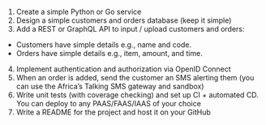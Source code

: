 1. Create a simple Python or Go service
2. Design a simple customers and orders database (keep it simple)
3. Add a REST or GraphQL API to input / upload customers and orders:
- Customers have simple details e.g., name and code.
- Orders have simple details e.g., item, amount, and time.
4. Implement authentication and authorization via OpenID Connect
5. When an order is added, send the customer an SMS alerting them (you can use the
Africa’s Talking SMS gateway and sandbox)
6. Write unit tests (with coverage checking) and set up CI + automated CD. You can deploy
to any PAAS/FAAS/IAAS of your choice
7. Write a README for the project and host it on your GitHub
